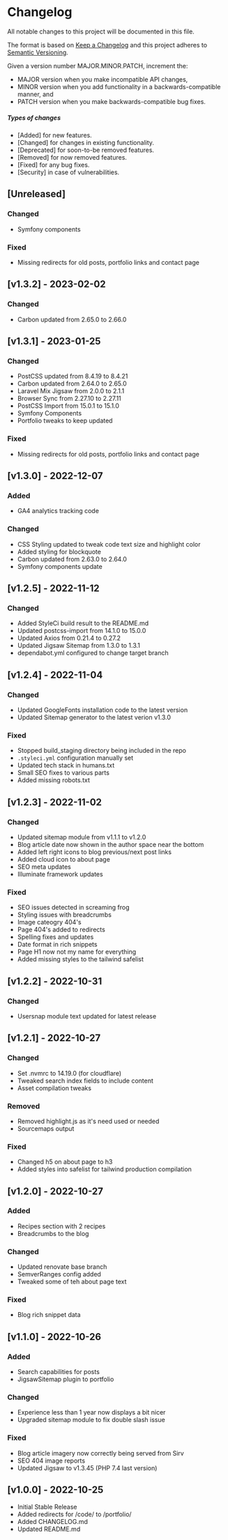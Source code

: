 # Changelog

All notable changes to this project will be documented in this file.

The format is based on [Keep a Changelog](http://keepachangelog.com/en/1.0.0/)
and this project adheres to [Semantic Versioning](http://semver.org/spec/v2.0.0.html).

Given a version number MAJOR.MINOR.PATCH, increment the:

* MAJOR version when you make incompatible API changes,
* MINOR version when you add functionality in a backwards-compatible manner, and
* PATCH version when you make backwards-compatible bug fixes.

##### Types of changes
* [Added] for new features.
* [Changed] for changes in existing functionality.
* [Deprecated] for soon-to-be removed features.
* [Removed] for now removed features.
* [Fixed] for any bug fixes.
* [Security] in case of vulnerabilities.


## [Unreleased]
### Changed
- Symfony components

### Fixed
- Missing redirects for old posts, portfolio links and contact page


## [v1.3.2] - 2023-02-02
### Changed
- Carbon updated from 2.65.0 to 2.66.0


## [v1.3.1] - 2023-01-25
### Changed
- PostCSS updated from 8.4.19 to 8.4.21
- Carbon updated from 2.64.0 to 2.65.0
- Laravel Mix Jigsaw from 2.0.0 to 2.1.1
- Browser Sync from 2.27.10 to 2.27.11
- PostCSS Import from 15.0.1 to 15.1.0
- Symfony Components
- Portfolio tweaks to keep updated

### Fixed
- Missing redirects for old posts, portfolio links and contact page


## [v1.3.0] - 2022-12-07
### Added
- GA4 analytics tracking code

### Changed
- CSS Styling updated to tweak code text size and highlight color
- Added styling for blockquote
- Carbon updated from 2.63.0 to 2.64.0
- Symfony components update


## [v1.2.5] - 2022-11-12
### Changed
- Added StyleCi build result to the README.md
- Updated postcss-import from 14.1.0 to 15.0.0
- Updated Axios from 0.21.4 to 0.27.2
- Updated Jigsaw Sitemap from 1.3.0 to 1.3.1
- dependabot.yml configured to change target branch


## [v1.2.4] - 2022-11-04
### Changed
- Updated GoogleFonts installation code to the latest version
- Updated Sitemap generator to the latest verion v1.3.0

### Fixed
- Stopped build_staging directory being included in the repo
- `.styleci.yml` configuration manually set
- Updated tech stack in humans.txt
- Small SEO fixes to various parts
- Added missing robots.txt


## [v1.2.3] - 2022-11-02
### Changed
- Updated sitemap module from v1.1.1 to v1.2.0
- Blog article date now shown in the author space near the bottom
- Added left right icons to blog previous/next post links
- Added cloud icon to about page
- SEO meta updates
- Illuminate framework updates

### Fixed
- SEO issues detected in screaming frog
- Styling issues with breadcrumbs
- Image cateogry 404's
- Page 404's added to redirects
- Spelling fixes and updates
- Date format in rich snippets
- Page H1 now not my name for everything
- Added missing styles to the tailwind safelist


## [v1.2.2] - 2022-10-31
### Changed
- Usersnap module text updated for latest release 


## [v1.2.1] - 2022-10-27
### Changed
- Set .nvmrc to 14.19.0 (for cloudflare)
- Tweaked search index fields to include content
- Asset compilation tweaks

### Removed
- Removed highlight.js as it's need used or needed
- Sourcemaps output

### Fixed
- Changed h5 on about page to h3
- Added styles into safelist for tailwind production compilation


## [v1.2.0] - 2022-10-27
### Added
- Recipes section with 2 recipes
- Breadcrumbs to the blog

### Changed
- Updated renovate base branch
- SemverRanges config added
- Tweaked some of teh about page text

### Fixed
- Blog rich snippet data


## [v1.1.0] - 2022-10-26
### Added
- Search capabilities for posts
- JigsawSitemap plugin to portfolio

### Changed
- Experience less than 1 year now displays a bit nicer
- Upgraded sitemap module to fix double slash issue

### Fixed
- Blog article imagery now correctly being served from Sirv
- SEO 404 image reports
- Updated Jigsaw to v1.3.45 (PHP 7.4 last version)


## [v1.0.0] - 2022-10-25
- Initial Stable Release
- Added redirects for /code/ to /portfolio/
- Added CHANGELOG.md
- Updated README.md